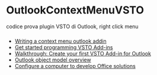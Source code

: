 # OutlookContextMenuVSTO
codice prova plugin VSTO di Outlook, right click menu

###
* [Writing a context menu outlook addin](https://bobnoordam.nl/csharp/writing-a-context-menu-outlook-addin/)
* [Get started programming VSTO Add-ins](https://docs.microsoft.com/en-us/visualstudio/vsto/getting-started-programming-vsto-add-ins?view=vs-2022)
* [Walkthrough: Create your first VSTO Add-in for Outlook](https://docs.microsoft.com/en-us/visualstudio/vsto/walkthrough-creating-your-first-vsto-add-in-for-outlook?view=vs-2022&tabs=csharp)
* [Outlook object model overview](https://docs.microsoft.com/en-us/visualstudio/vsto/outlook-object-model-overview?view=vs-2019)
* [Configure a computer to develop Office solutions](https://docs.microsoft.com/en-us/visualstudio/vsto/configuring-a-computer-to-develop-office-solutions?view=vs-2019)

